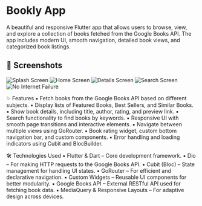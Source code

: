 # Bookly App
A beautiful and responsive Flutter app that allows users to browse, view, and explore a collection of books fetched from the Google Books API.
The app includes modern UI, smooth navigation, detailed book views, and categorized book listings.
## 📸 Screenshots

![Splash Screen](screenshots/Screenshot_20251001_073010.png)
![Home Screen](screenshots/Screenshot_20251001_073022.png)
![Details  Screen](screenshots/Screenshot_20251001_073045.png)
![Search Screen](screenshots/Screenshot_20251001_073110.png)
![No Internet Failure](screenshots/Screenshot_20251001_073144.png)

✨ Features
▪️ Fetch books from the Google Books API based on different subjects.
▪️ Display lists of Featured Books, Best Sellers, and Similar Books.
▪️ Show book details, including title, author, rating, and preview link.
▪️ Search functionality to find books by keywords.
▪️ Responsive UI with smooth page transitions and interactive elements.
▪️ Navigate between multiple views using GoRouter.
▪️ Book rating widget, custom bottom navigation bar, and custom components.
▪️ Error handling and loading indicators using Cubit and BlocBuilder.


🛠️ Technologies Used
▪️ Flutter & Dart – Core development framework.
▪️ Dio – For making HTTP requests to the Google Books API.
▪️ Cubit (Bloc) – State management for handling UI states.
▪️ GoRouter – For efficient and declarative navigation.
▪️ Custom Widgets – Reusable UI components for better modularity.
▪️ Google Books API – External RESTful API used for fetching book data.
▪️ MediaQuery & Responsive Layouts – For adaptive design across devices.
